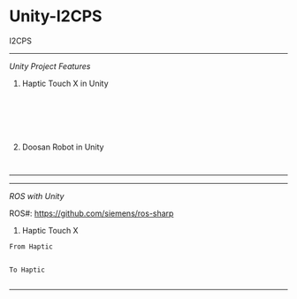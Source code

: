 # Unity-I2CPS
I2CPS 

--------------------------
*Unity Project Features*

1. Haptic Touch X in Unity
```






```

2. Doosan Robot in Unity
```


```


--------------------------

--------------------------
*ROS with Unity*

ROS#: https://github.com/siemens/ros-sharp

1. Haptic Touch X
```
From Haptic


To Haptic

```

```

```

--------------------------

